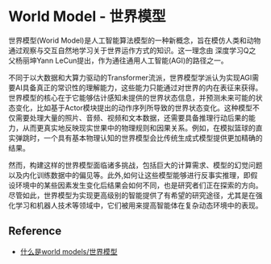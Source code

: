 # World Model - 世界模型

世界模型(Worid Model)是人工智能算法模型的一种新概念，旨在模仿人类和动物通过观察与交互自然地学习关于世界运作方式的知识。这一理念由 深度学习Q之父杨丽坤Yann LeCun提出，作为通往通用人工智能(AGI)的路径之一。

不同于以大数据和大算力驱动的Transformer流派，世界模型学派认为实现AGI需要AI具备真正的常识性的理解能力，这些能力只能通过对世界的内在表征来获得。世界模型的核心在于它能够估计感知未提供的世界状态信息，并预测未来可能的状态变化，比如基于Actor模块提出的动作序列所导致的世界状态变化。这种模型不仅需要处理大量的照片、音频、视频和文本数据，还需要具备推理行动后果的能力，从而更真实地反映现实世果中的物理规则和因果关系。例如，在模拟篮球的直实弹跳时，一个具有基本物理认知的世界模型会比传统生成式模型提供更加精确的结果。

然而，构建这样的世界模型面临诸多挑战，包括巨大的计算需求、模型的幻觉问题以及内化训练数据中的偏见等。此外,如何让这些模型能够进行反事实推理，即假设环境中的某些因素发生变化后结果会如何不同，也是研究者们正在探索的方向。尽管如此，世界模型为实现更高级别的智能提供了有希望的研究途径，尤其是在强化学习和机器人技术等领域中，它们被用来提高智能体在复杂动态环境中的表现。


## Reference
* [什么是world models/世界模型](https://zhuanlan.zhihu.com/p/661768957)